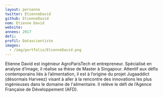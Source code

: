 ```yaml
---
layout: personne
twitter: EtienneDavid
github: EtienneDavid
nom: Etienne David
website:
annees: 2017
defi: 
profil: Datascientiste
images:
  - /img/portfolio/EtienneDavid.png
---
```


Etienne David est ingénieur AgroParisTech et entrepreneur. Spécialisé
en analyse d’image, il réalise sa thèse de Master à Singapour.
Attentif aux défis contemporains liés à l’alimentation, il est à
l’origine du projet Jugaaddict (désormais Harveez) visant à aller à la
rencontre des innovations les plus ingénieuses dans le domaine de
l'alimentaire. Il relève le défi de l’Agence Française de
Développement (AFD).
